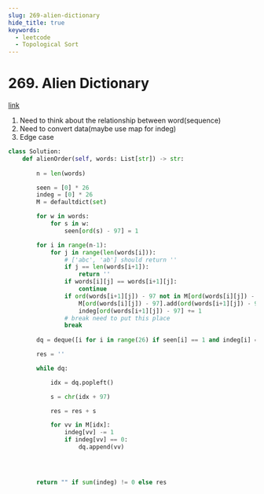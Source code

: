 ```yaml
---
slug: 269-alien-dictionary
hide_title: true
keywords:
  - leetcode
  - Topological Sort
---
```


# 269. Alien Dictionary

[link](https://leetcode.com/problems/alien-dictionary/description/)

1. Need to think about the relationship between word(sequence)
2. Need to convert data(maybe use map for indeg)
3. Edge case

```python
class Solution:
    def alienOrder(self, words: List[str]) -> str:
        
        n = len(words)

        seen = [0] * 26
        indeg = [0] * 26
        M = defaultdict(set)

        for w in words:
            for s in w:
                seen[ord(s) - 97] = 1

        for i in range(n-1):
            for j in range(len(words[i])):
                # ['abc', 'ab'] should return ''
                if j == len(words[i+1]):
                    return ''
                if words[i][j] == words[i+1][j]:
                    continue
                if ord(words[i+1][j]) - 97 not in M[ord(words[i][j]) - 97]:
                    M[ord(words[i][j]) - 97].add(ord(words[i+1][j]) - 97)
                    indeg[ord(words[i+1][j]) - 97] += 1
                # break need to put this place
                break
        
        dq = deque([i for i in range(26) if seen[i] == 1 and indeg[i] == 0])

        res = ''

        while dq:

            idx = dq.popleft()

            s = chr(idx + 97)

            res = res + s

            for vv in M[idx]:
                indeg[vv] -= 1
                if indeg[vv] == 0:
                    dq.append(vv)

        


        return "" if sum(indeg) != 0 else res

```
